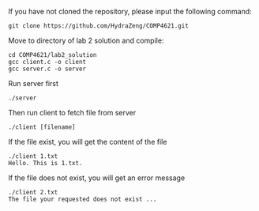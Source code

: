 If you have not cloned the repository, please input the following command:
```
git clone https://github.com/HydraZeng/COMP4621.git
```

Move to directory of lab 2 solution and compile:
```
cd COMP4621/lab2_solution
gcc client.c -o client
gcc server.c -o server
```

Run server first
```
./server
```

Then run client to fetch file from server
```
./client [filename]
```

If the file exist, you will get the content of the file
```
./client 1.txt
Hello. This is 1.txt.
```

If the file does not exist, you will get an error message
```
./client 2.txt
The file your requested does not exist ...
```
